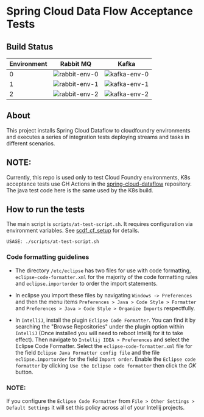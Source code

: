 # Spring Cloud Data Flow Acceptance Tests

## Build Status

| Environment | Rabbit MQ | Kafka |
|---|----------|--------|
| 0 | ![rabbit-env-0](https://github.com/spring-cloud/spring-cloud-dataflow-acceptance-tests/actions/workflows/acceptance-tests-for-rabbit-0.yml/badge.svg) | ![kafka-env-0](https://github.com/spring-cloud/spring-cloud-dataflow-acceptance-tests/actions/workflows/acceptance-tests-for-kafka-0.yml/badge.svg) |
| 1 | ![rabbit-env-1](https://github.com/spring-cloud/spring-cloud-dataflow-acceptance-tests/actions/workflows/acceptance-tests-for-rabbit-1.yml/badge.svg) | ![kafka-env-1](https://github.com/spring-cloud/spring-cloud-dataflow-acceptance-tests/actions/workflows/acceptance-tests-for-kafka-1.yml/badge.svg) |
| 2 | ![rabbit-env-2](https://github.com/spring-cloud/spring-cloud-dataflow-acceptance-tests/actions/workflows/acceptance-tests-for-rabbit-2.yml/badge.svg) | ![kafka-env-2](https://github.com/spring-cloud/spring-cloud-dataflow-acceptance-tests/actions/workflows/acceptance-tests-for-kafka-2.yml/badge.svg)|

## About
This project installs Spring Cloud Dataflow to cloudfoundry environments and executes a series of integration tests deploying streams and tasks in different scenarios.

## NOTE:
Currently, this repo is used only to test Cloud Foundry environments, K8s acceptance tests use GH Actions in the [spring-cloud-dataflow](https://github.com/spring-cloud/spring-cloud-dataflow) repository. 
The java test code here is the same used by the K8s build.


## How to run the tests

The main script is `scripts/at-test-script.sh`. 
It requires configuration via environment variables. 
See [scdf_cf_setup](https://github.com/dturanski/scdf_cf_setup#readme) for details. 

```
USAGE: ./scripts/at-test-script.sh
```

### Code formatting guidelines

* The directory `/etc/eclipse` has two files for use with code formatting, `eclipse-code-formatter.xml` for the majority of the code formatting rules and `eclipse.importorder` to order the import statements.

* In eclipse you import these files by navigating `Windows -> Preferences` and then the menu items `Preferences > Java > Code Style > Formatter` and `Preferences > Java > Code Style > Organize Imports` respectfully.

* In `IntelliJ`, install the plugin `Eclipse Code Formatter`.
You can find it by searching the "Browse Repositories" under the plugin option within `IntelliJ` (Once installed you will need to reboot Intellij for it to take effect).
Then navigate to `Intellij IDEA > Preferences` and select the Eclipse Code Formatter.
Select the `eclipse-code-formatter.xml` file for the field `Eclipse Java Formatter config file` and the file `eclipse.importorder` for the field `Import order`.
Enable the `Eclipse code formatter` by clicking `Use the Eclipse code formatter` then click the *OK* button.

### NOTE:
If you configure the `Eclipse Code Formatter` from `File > Other Settings > Default Settings` it will set this policy across all of your Intellij projects.
